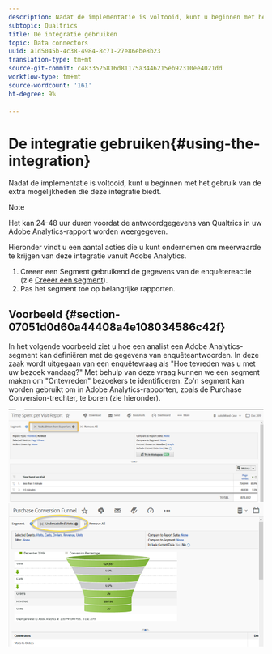 ```yaml
---
description: Nadat de implementatie is voltooid, kunt u beginnen met het gebruik van de extra mogelijkheden die deze integratie biedt.
subtopic: Qualtrics
title: De integratie gebruiken
topic: Data connectors
uuid: a1d5045b-4c38-4984-8c71-27e86ebe8b23
translation-type: tm+mt
source-git-commit: c4833525816d81175a3446215eb92310ee4021dd
workflow-type: tm+mt
source-wordcount: '161'
ht-degree: 9%

---
```



# De integratie gebruiken{#using-the-integration}

Nadat de implementatie is voltooid, kunt u beginnen met het gebruik van de extra mogelijkheden die deze integratie biedt.

>[!NOTE]
>
>Het kan 24-48 uur duren voordat de antwoordgegevens van Qualtrics in uw Adobe Analytics-rapport worden weergegeven.

Hieronder vindt u een aantal acties die u kunt ondernemen om meerwaarde te krijgen van deze integratie vanuit Adobe Analytics.

1. Creeer een Segment gebruikend de gegevens van de enquêtereactie (zie [Creeer een segment](https://docs.adobe.com/content/help/en/analytics/components/segmentation/seg-home.html)).
1. Pas het segment toe op belangrijke rapporten.

## Voorbeeld {#section-07051d0d60a44408a4e108034586c42f}

In het volgende voorbeeld ziet u hoe een analist een Adobe Analytics-segment kan definiëren met de gegevens van enquêteantwoorden. In deze zaak wordt uitgegaan van een enquêtevraag als &quot;Hoe tevreden was u met uw bezoek vandaag?&quot; Met behulp van deze vraag kunnen we een segment maken om &quot;Ontevreden&quot; bezoekers te identificeren. Zo&#39;n segment kan worden gebruikt om in Adobe Analytics-rapporten, zoals de Purchase Conversion-trechter, te boren (zie hieronder).

![](assets/using-1.png) ![](assets/using-2.png)

